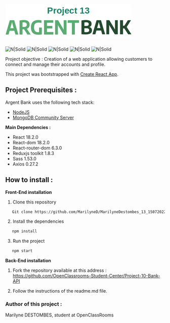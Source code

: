 # ![ArgentBank](/public/img/argentbankp13.png)

![N|Solid](https://badgen.net/badge/React/18.2.0/blue?icon=react) ![N|Solid](https://badgen.net/badge/npm/8.11.0/red?icon=react) ![N|Solid](https://badgen.net/badge/Sass/1.53.0/pink?icon=react) ![N|Solid](https://badgen.net/badge/Redux/1.8.3/green?icon=react) ![N|Solid](https://badgen.net/badge/Axios/0.27.2/purple?icon=react)

Project objective : Creation of a web application allowing customers to connect and manage their accounts and profile.

This project was bootstrapped with [Create React App](https://github.com/facebook/create-react-app).

## Project Prerequisites :

Argent Bank uses the following tech stack:

- [NodeJS](https://nodejs.org/en/)
- [MongoDB Community Server](https://www.mongodb.com/try/download/community)

**Main Dependencies :**

- React 18.2.0
- React-dom 18.2.0
- React-router-dom 6.3.0
- Reduxjs toolkit 1.8.3
- Sass 1.53.0
- Axios 0.27.2

## How to install :

**Front-End installation**

1. Clone this repository

```sh
   Git clone https://github.com/MarilyneD/MarilyneDestombes_13_15072022.git
```

2. Install the dependencies

```sh
   npm install
```

3. Run the project

```sh
   npm start
```

**Back-End installation**

1. Fork the repository available at this address :
   https://github.com/OpenClassrooms-Student-Center/Project-10-Bank-API

2. Follow the instructions of the readme.md file.

### Author of this project :

Marilyne DESTOMBES, student at OpenClassRooms
